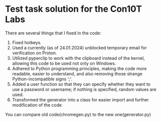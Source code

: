 # Test task solution for the Con10T Labs
There are several things that I fixed in the code:

  1. Fixed hotkeys.
  2. Used a currently (as of 24.01.2024) unblocked temporary email for verification on Proton.
  3. Utilized pyperclip to work with the clipboard instead of the kernel, allowing this code to be used not only on Windows.
  4. Adhered to Python programming principles, making the code more readable, easier to understand, and also removing those strange Python-incompatible signs ';'.
  5. Added a user function so that they can specify whether they want to use a password or username; if nothing is specified, random values are used.
  6. Transformed the generator into a class for easier import and further modification of the code.

You can compare old code(chromegen.py) to the new one(generator.py)
